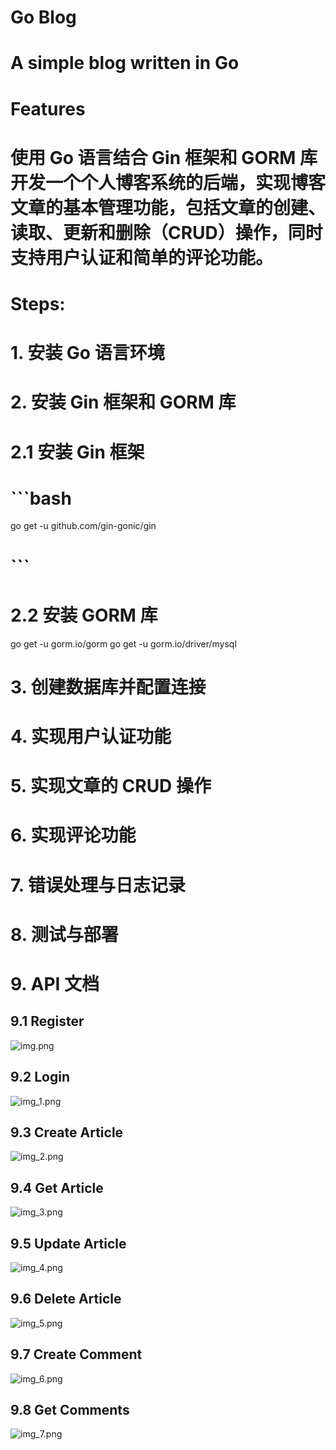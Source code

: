 
# Go Blog
# A simple blog written in Go
# Features
# 使用 Go 语言结合 Gin 框架和 GORM 库开发一个个人博客系统的后端，实现博客文章的基本管理功能，包括文章的创建、读取、更新和删除（CRUD）操作，同时支持用户认证和简单的评论功能。
# Steps:
# 1. 安装 Go 语言环境
# 2. 安装 Gin 框架和 GORM 库
# 2.1 安装 Gin 框架
# ```bash
go get -u github.com/gin-gonic/gin
# ```
# 2.2 安装 GORM 库
go get -u gorm.io/gorm
go get -u gorm.io/driver/mysql

# 3. 创建数据库并配置连接
# 4. 实现用户认证功能
# 5. 实现文章的 CRUD 操作
# 6. 实现评论功能
# 7. 错误处理与日志记录
# 8. 测试与部署
# 9. API 文档
## 9.1 Register
![img.png](images/img.png)

## 9.2 Login
![img_1.png](images/img_1.png)

## 9.3 Create Article
![img_2.png](images/img_2.png)
## 9.4 Get Article
![img_3.png](images/img_3.png)
## 9.5 Update Article
![img_4.png](images/img_4.png)
## 9.6 Delete Article
![img_5.png](images/img_5.png)
## 9.7 Create Comment
![img_6.png](images/img_6.png)
## 9.8 Get Comments
![img_7.png](images/img_7.png)